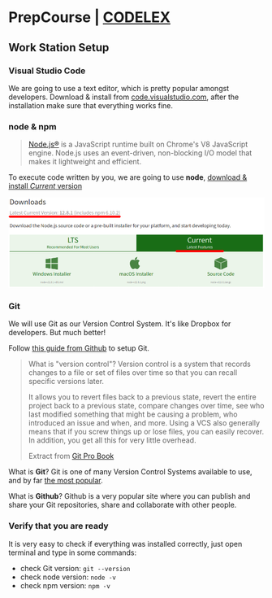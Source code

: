 # PrepCourse | [CODELEX](https://codelex.io)

## Work Station Setup

### Visual Studio Code

We are going to use a text editor, which is pretty popular amongst developers. Download & install from [code.visualstudio.com](https://code.visualstudio.com), after the installation make sure that everything works fine.

### node & npm

> [Node.js®](https://nodejs.org) is a JavaScript runtime built on Chrome's V8 JavaScript engine. Node.js uses an event-driven, non-blocking I/O model that makes it lightweight and efficient.

To execute code written by you, we are going to use **node**, [download & install *Current* version](https://nodejs.org/en/download)

![install node](./assets/node-install.png)

### Git

We will use Git as our Version Control System. It's like Dropbox for developers. But much better!

Follow [this guide from Github](https://help.github.com/en/articles/set-up-git#setting-up-git) to setup Git.

> What is "version control"? Version control is a system that records changes to a file or set of files over time so that you can recall specific versions later.
> 
> It allows you to revert files back to a previous state, revert the entire project back to a previous state, compare changes over time, see who last modified something that might be causing a problem, who introduced an issue and when, and more. Using a VCS also generally means that if you screw things up or lose files, you can easily recover. In addition, you get all this for very little overhead.
>
> Extract from [Git Pro Book](https://git-scm.com/book/en/v2/Getting-Started-About-Version-Control)

What is **Git**? Git is one of many Version Control Systems available to use, and by far [the most popular](https://insights.stackoverflow.com/survey/2015#tech-sourcecontrol).

What is **Github**? Github is a very popular site where you can publish and share your Git repositories, share and collaborate with other people.

### Verify that you are ready

It is very easy to check if everything was installed correctly, just open terminal and type in some commands:

 - check Git version: `git --version`
 - check node version: `node -v`
 - check npm version: `npm -v`
